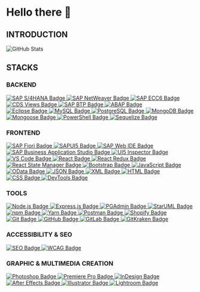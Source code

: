# Hello there 👋

## INTRODUCTION

<picture>
    <source srcset="https://github-readme-stats.vercel.app/api?username=AiKanSya&show_icons=true&theme=tokyonight&rank_icon=github" media="(prefers-color-scheme: dark)" />
    <img src="https://github-readme-stats.vercel.app/api?username=AiKanSya&show_icons=true&theme=tokyonight&rank_icon=github" alt="GitHub Stats" />
</picture>

## STACKS

### BACKEND

<div>
    <!-- SAP S/4HANA -->
    <a href="https://www.sap.com/products/s4hana.html" target="_blank">
        <img src="https://img.shields.io/badge/SAP%20S4HANA-003B49?style=for-the-badge&logo=sap&logoColor=white" alt="SAP S/4HANA Badge" />
    </a>
    <!-- SAP NETWEAVER -->
    <a href="https://www.sap.com/products/netweaver.html" target="_blank">
        <img src="https://img.shields.io/badge/SAP%20NetWeaver-003B49?style=for-the-badge&logo=sap&logoColor=white" alt="SAP NetWeaver Badge" />
    </a>
    <!-- SAP ECC6 -->
    <a href="https://www.sap.com/products/erp.html" target="_blank">
        <img src="https://img.shields.io/badge/SAP%20ECC6-003B49?style=for-the-badge&logo=sap&logoColor=white" alt="SAP ECC6 Badge" />
    </a>
    <!-- CDS VIEWS -->
    <a href="https://www.sap.com/products/core-data-services.html" target="_blank">
        <img src="https://img.shields.io/badge/CDS%20Views-003B49?style=for-the-badge&logo=sap&logoColor=white" alt="CDS Views Badge" />
    </a>
    <!-- SAP BTP -->
    <a href="https://www.sap.com/products/business-technology-platform.html" target="_blank">
        <img src="https://img.shields.io/badge/SAP%20BTP-002A3B?style=for-the-badge&logo=sap&logoColor=white" alt="SAP BTP Badge" />
    </a>
    <!-- ABAP -->
    <a href="https://www.sap.com/products/abap.html" target="_blank">
        <img src="https://img.shields.io/badge/ABAP-6C4F4B?style=for-the-badge&logo=sap&logoColor=white" alt="ABAP Badge" />
    </a>
</div>

<div>
    <!-- ECLIPSE -->
    <a href="https://www.eclipse.org/" target="_blank">
        <img src="https://img.shields.io/badge/Eclipse-2C2255?style=for-the-badge&logo=eclipse&logoColor=white" alt="Eclipse Badge" />
    </a>
    <!-- MYSQL -->
    <a href="https://www.mysql.com" target="_blank">
        <img src="https://img.shields.io/badge/MySQL-4479A1?style=for-the-badge&logo=mysql&logoColor=white" alt="MySQL Badge" />
    </a>
    <!-- POSTGRESQL -->
    <a href="https://www.postgresql.org" target="_blank">
        <img src="https://img.shields.io/badge/PostgreSQL-336791?style=for-the-badge&logo=postgresql&logoColor=white" alt="PostgreSQL Badge" />
    </a>
    <!-- MONGODB -->
    <a href="https://www.mongodb.com" target="_blank">
        <img src="https://img.shields.io/badge/MongoDB-47A248?style=for-the-badge&logo=mongodb&logoColor=white" alt="MongoDB Badge" />
    </a>
    <!-- MONGOOZE -->
    <a href="https://mongoosejs.com" target="_blank">
        <img src="https://img.shields.io/badge/Mongoose-880000?style=for-the-badge&logo=mongoose&logoColor=white" alt="Mongoose Badge" />
    </a>
    <!-- POWERSHELL -->
    <a href="https://learn.microsoft.com/en-us/powershell/" target="_blank">
        <img src="https://img.shields.io/badge/PowerShell-5391FE?style=for-the-badge&logo=powershell&logoColor=white" alt="PowerShell Badge" />
    </a>
    <!-- SEQUELIZE -->
    <a href="https://sequelize.org" target="_blank">
        <img src="https://img.shields.io/badge/Sequelize-52B0E7?style=for-the-badge&logo=sequelize&logoColor=white" alt="Sequelize Badge" />
    </a>
</div>

### FRONTEND

<div>
    <!-- SAP FIORI -->
    <a href="https://www.sap.com/products/fiori.html" target="_blank">
        <img src="https://img.shields.io/badge/SAP%20Fiori-003B49?style=for-the-badge&logo=sap&logoColor=white" alt="SAP Fiori Badge" />
    </a>
    <!-- SAP UI5 -->
    <a href="https://www.sap.com/products/ui5.html" target="_blank">
        <img src="https://img.shields.io/badge/SAPUI5-003B49?style=for-the-badge&logo=sap&logoColor=white" alt="SAPUI5 Badge" />
    </a>
    <!-- SAP WEB IDE -->
    <a href="https://web.ide.sap/" target="_blank">
        <img src="https://img.shields.io/badge/SAP%20Web%20IDE-003B49?style=for-the-badge&logo=sap&logoColor=white" alt="SAP Web IDE Badge" />
    </a>
    <!-- SAP BAS -->
    <a href="https://www.sap.com/products/business-application-studio.html" target="_blank">
        <img src="https://img.shields.io/badge/SAP%20Business%20Application%20Studio-6C4F4B?style=for-the-badge&logo=sap&logoColor=white" alt="SAP Business Application Studio Badge" />
    </a>
    <!-- UI5 INSPECTOR -->
    <a href="https://github.com/axa-ch/ui5-inspector" target="_blank">
        <img src="https://img.shields.io/badge/UI5%20Inspector-007A93?style=for-the-badge&logo=visualstudiocode&logoColor=white" alt="UI5 Inspector Badge" />
    </a>
</div>

<div>
    <!-- VSCODE -->
    <a href="https://code.visualstudio.com/" target="_blank">
        <img src="https://img.shields.io/badge/VS%20Code-007ACC?style=for-the-badge&logo=visualstudiocode&logoColor=white" alt="VS Code Badge" />
    </a>
    <!-- REACT -->
    <a href="https://reactjs.org" target="_blank">
        <img src="https://img.shields.io/badge/React-61DAFB?style=for-the-badge&logo=react&logoColor=black" alt="React Badge" />
    </a>
    <!-- REACT REDUX -->
    <a href="https://react-redux.js.org/" target="_blank">
        <img src="https://img.shields.io/badge/React%20Redux-764ABC?style=for-the-badge&logo=redux&logoColor=white" alt="React Redux Badge" />
    </a>
    <!-- REACT STATE MANAGER -->
    <a href="https://reactjs.org/docs/state-and-lifecycle.html" target="_blank">
        <img src="https://img.shields.io/badge/React%20State%20Manager-61DAFB?style=for-the-badge&logo=react&logoColor=black" alt="React State Manager Badge" />
    </a>
    <!-- BOOTSTRAP -->
    <a href="https://getbootstrap.com" target="_blank">
        <img src="https://img.shields.io/badge/Bootstrap-7952B3?style=for-the-badge&logo=bootstrap&logoColor=white" alt="Bootstrap Badge" />
    </a>
    <!-- JAVASCRIPT -->
    <a href="https://developer.mozilla.org/en-US/docs/Web/JavaScript" target="_blank">
        <img src="https://img.shields.io/badge/JavaScript-F7DF1E?style=for-the-badge&logo=javascript&logoColor=black" alt="JavaScript Badge" />
    </a>
    <!-- ODATA -->
    <a href="https://www.sap.com/products/odata.html" target="_blank">
        <img src="https://img.shields.io/badge/OData-007A93?style=for-the-badge&logo=microsoft&logoColor=white" alt="OData Badge" />
    </a>
    <!-- JSON -->
    <a href="https://www.json.org/json-en.html" target="_blank">
        <img src="https://img.shields.io/badge/JSON-000000?style=for-the-badge&logo=json&logoColor=white" alt="JSON Badge" />
    </a>
    <!-- XML -->
    <a href="https://www.w3.org/XML/" target="_blank">
        <img src="https://img.shields.io/badge/XML-FF5A00?style=for-the-badge&logo=xml&logoColor=white" alt="XML Badge" />
    </a>
    <!-- HTML -->
    <a href="https://developer.mozilla.org/en-US/docs/Web/HTML" target="_blank">
        <img src="https://img.shields.io/badge/HTML-E34F26?style=for-the-badge&logo=html5&logoColor=white" alt="HTML Badge" />
    </a>
    <!-- CSS -->
    <a href="https://developer.mozilla.org/en-US/docs/Web/CSS" target="_blank">
        <img src="https://img.shields.io/badge/CSS-1572B6?style=for-the-badge&logo=css3&logoColor=white" alt="CSS Badge" />
    </a>
    <!-- DEVTOOLS -->
    <a href="https://developer.chrome.com/docs/devtools/" target="_blank">
        <img src="https://img.shields.io/badge/DevTools-333?style=for-the-badge&logo=googlechrome&logoColor=white" alt="DevTools Badge" />
    </a>
</div>

### TOOLS

<div>
    <!-- NODE.JS -->
    <a href="https://nodejs.org" target="_blank">
        <img src="https://img.shields.io/badge/Node.js-339933?style=for-the-badge&logo=node.js&logoColor=white" alt="Node.js Badge" />
    </a>
    <!-- EXPRESS.JS -->
    <a href="https://expressjs.com" target="_blank">
        <img src="https://img.shields.io/badge/Express.js-000000?style=for-the-badge&logo=express&logoColor=white" alt="Express.js Badge" />
    </a>
    <!-- PGADMIN -->
    <a href="https://www.pgadmin.org/" target="_blank">
        <img src="https://img.shields.io/badge/PGAdmin-336791?style=for-the-badge&logo=postgresql&logoColor=white" alt="PGAdmin Badge" />
    </a>
    <!-- STARUML -->
    <a href="https://staruml.io/" target="_blank">
        <img src="https://img.shields.io/badge/StarUML-FFC72C?style=for-the-badge&logo=staruml&logoColor=black" alt="StarUML Badge" />
    </a>
    <!-- NPM -->
    <a href="https://www.npmjs.com" target="_blank">
        <img src="https://img.shields.io/badge/npm-CB3837?style=for-the-badge&logo=npm&logoColor=white" alt="npm Badge" />
    </a>
    <!-- YARN -->
    <a href="https://yarnpkg.com" target="_blank">
        <img src="https://img.shields.io/badge/Yarn-2C8EBB?style=for-the-badge&logo=yarn&logoColor=white" alt="Yarn Badge" />
    </a>
    <!-- POSTMAN -->
    <a href="https://www.postman.com" target="_blank">
        <img src="https://img.shields.io/badge/Postman-FF6C37?style=for-the-badge&logo=postman&logoColor=white" alt="Postman Badge" />
    </a>
    <!-- SHOPIFY -->
    <a href="https://www.shopify.com" target="_blank">
        <img src="https://img.shields.io/badge/Shopify-7AB55C?style=for-the-badge&logo=shopify&logoColor=white" alt="Shopify Badge" />
    </a>
</div>

<div>
    <!-- GIT -->
    <a href="https://git-scm.com" target="_blank">
        <img src="https://img.shields.io/badge/Git-F05032?style=for-the-badge&logo=git&logoColor=white" alt="Git Badge" />
    </a>
    <!-- GITHUB -->
    <a href="https://github.com" target="_blank">
        <img src="https://img.shields.io/badge/GitHub-181717?style=for-the-badge&logo=github&logoColor=white" alt="GitHub Badge" />
    </a>
    <!-- GITLAB -->
    <a href="https://about.gitlab.com" target="_blank">
        <img src="https://img.shields.io/badge/GitLab-FCA121?style=for-the-badge&logo=gitlab&logoColor=white" alt="GitLab Badge" />
    </a>
    <!-- GITKRAKEN -->
    <a href="https://www.gitkraken.com" target="_blank">
        <img src="https://img.shields.io/badge/GitKraken-00A1D6?style=for-the-badge&logo=gitkraken&logoColor=white" alt="GitKraken Badge" />
    </a>
</div>

### ACCESSIBILITY & SEO

<div>
    <!-- SEO -->
    <a href="https://en.wikipedia.org/wiki/Search_engine_optimization" target="_blank">
        <img src="https://img.shields.io/badge/SEO-FF5722?style=for-the-badge&logo=google&logoColor=white" alt="SEO Badge" />
    </a>
    <!-- WCAG -->
    <a href="https://www.w3.org/WAI/WCAG21/quickref/" target="_blank">
        <img src="https://img.shields.io/badge/WCAG-2.1-006E8E?style=for-the-badge&logo=w3c&logoColor=white" alt="WCAG Badge" />
    </a>
</div>

### GRAPHIC & MULTIMEDIA CREATION

<div>
    <!-- PHOTOSHOP -->
    <a href="https://www.adobe.com/products/photoshop.html" target="_blank">
        <img src="https://img.shields.io/badge/Photoshop-31A8FF?style=for-the-badge&logo=adobephotoshop&logoColor=white" alt="Photoshop Badge" />
    </a>
    <!-- PREMIERE PRO -->
    <a href="https://www.adobe.com/products/premiere.html" target="_blank">
        <img src="https://img.shields.io/badge/Premiere%20Pro-9999FF?style=for-the-badge&logo=adobepremierepro&logoColor=white" alt="Premiere Pro Badge" />
    </a>
    <!-- INDESIGN -->
    <a href="https://www.adobe.com/products/indesign.html" target="_blank">
        <img src="https://img.shields.io/badge/InDesign-FF3366?style=for-the-badge&logo=adobeindesign&logoColor=white" alt="InDesign Badge" />
    </a>
    <!-- AFTER EFFECTS -->
    <a href="https://www.adobe.com/products/aftereffects.html" target="_blank">
        <img src="https://img.shields.io/badge/After%20Effects-9999FF?style=for-the-badge&logo=adobeaftereffects&logoColor=white" alt="After Effects Badge" />
    </a>
    <!-- ILLUSTRATOR -->
    <a href="https://www.adobe.com/products/illustrator.html" target="_blank">
        <img src="https://img.shields.io/badge/Illustrator-FF9A00?style=for-the-badge&logo=adobeillustrator&logoColor=white" alt="Illustrator Badge" />
    </a>
    <!-- LIGHTROOM -->
    <a href="https://www.adobe.com/products/photoshop-lightroom.html" target="_blank">
        <img src="https://img.shields.io/badge/Lightroom-1A1A1A?style=for-the-badge&logo=adobelightroom&logoColor=white" alt="Lightroom Badge" />
    </a>
</div>
